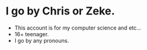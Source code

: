 # I go by Chris or Zeke.
 - This account is for my computer science and etc...
 - 16+ teenager.
 - I go by any pronouns. 
